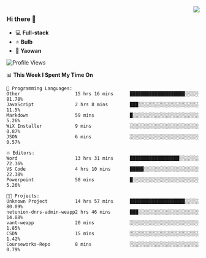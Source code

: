 <img  align="right" src="https://github-readme-stats.vercel.app/api?username=LolipopJ&show_icons=true&count_private=true&hide_title=true&include_all_commits=true&theme=vue">

### Hi there 👋

- :computer: **Full-stack**
- :star: **Bulb**
- :pill: **Yaowan**

<!--START_SECTION:waka-->
![Profile Views](http://img.shields.io/badge/Profile%20Views-2-blue)

📊 **This Week I Spent My Time On** 

```text
💬 Programming Languages: 
Other                    15 hrs 16 mins      ████████████████████░░░░░   81.78% 
JavaScript               2 hrs 8 mins        ███░░░░░░░░░░░░░░░░░░░░░░   11.5% 
Markdown                 59 mins             █░░░░░░░░░░░░░░░░░░░░░░░░   5.26% 
WiX Installer            9 mins              ░░░░░░░░░░░░░░░░░░░░░░░░░   0.87% 
JSON                     6 mins              ░░░░░░░░░░░░░░░░░░░░░░░░░   0.57%

🔥 Editors: 
Word                     13 hrs 31 mins      ██████████████████░░░░░░░   72.36% 
VS Code                  4 hrs 10 mins       █████░░░░░░░░░░░░░░░░░░░░   22.38% 
Powerpoint               58 mins             █░░░░░░░░░░░░░░░░░░░░░░░░   5.26%

🐱‍💻 Projects: 
Unknown Project          14 hrs 57 mins      ████████████████████░░░░░   80.09% 
netunion-dnrs-admin-weapp2 hrs 46 mins       ███░░░░░░░░░░░░░░░░░░░░░░   14.88% 
vant-weapp               20 mins             ░░░░░░░░░░░░░░░░░░░░░░░░░   1.85% 
CSDN                     15 mins             ░░░░░░░░░░░░░░░░░░░░░░░░░   1.42% 
Courseworks-Repo         8 mins              ░░░░░░░░░░░░░░░░░░░░░░░░░   0.79%

```


<!--END_SECTION:waka-->
